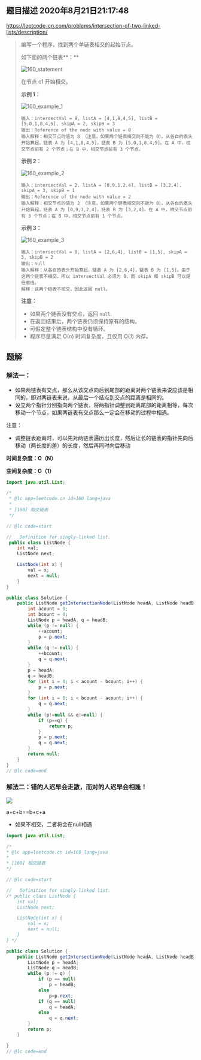 ## 题目描述	2020年8月21日21:17:48

https://leetcode-cn.com/problems/intersection-of-two-linked-lists/description/

> 编写一个程序，找到两个单链表相交的起始节点。
>
> 如下面的两个链表**：**
>
> ![160_statement](https://gitee.com/mw515031/image/raw/master/image/160_statement.png)
>
> 在节点 c1 开始相交。
>
>  
>
> **示例 1：**
>
> ![160_example_1](https://gitee.com/mw515031/image/raw/master/image/160_example_1.png)
>
> ```
> 输入：intersectVal = 8, listA = [4,1,8,4,5], listB = [5,0,1,8,4,5], skipA = 2, skipB = 3
> 输出：Reference of the node with value = 8
> 输入解释：相交节点的值为 8 （注意，如果两个链表相交则不能为 0）。从各自的表头开始算起，链表 A 为 [4,1,8,4,5]，链表 B 为 [5,0,1,8,4,5]。在 A 中，相交节点前有 2 个节点；在 B 中，相交节点前有 3 个节点。
> ```
>
>  
>
> **示例 2：**
>
> ![160_example_2](https://gitee.com/mw515031/image/raw/master/image/160_example_2.png)
>
> ```
> 输入：intersectVal = 2, listA = [0,9,1,2,4], listB = [3,2,4], skipA = 3, skipB = 1
> 输出：Reference of the node with value = 2
> 输入解释：相交节点的值为 2 （注意，如果两个链表相交则不能为 0）。从各自的表头开始算起，链表 A 为 [0,9,1,2,4]，链表 B 为 [3,2,4]。在 A 中，相交节点前有 3 个节点；在 B 中，相交节点前有 1 个节点。
> ```
>
>  
>
> **示例 3：**
>
> ![160_example_3](https://gitee.com/mw515031/image/raw/master/image/160_example_3.png)
>
> ```
> 输入：intersectVal = 0, listA = [2,6,4], listB = [1,5], skipA = 3, skipB = 2
> 输出：null
> 输入解释：从各自的表头开始算起，链表 A 为 [2,6,4]，链表 B 为 [1,5]。由于这两个链表不相交，所以 intersectVal 必须为 0，而 skipA 和 skipB 可以是任意值。
> 解释：这两个链表不相交，因此返回 null。
> ```
>
>  
>
> **注意：**
>
> - 如果两个链表没有交点，返回 `null`.
> - 在返回结果后，两个链表仍须保持原有的结构。
> - 可假定整个链表结构中没有循环。
> - 程序尽量满足 O(*n*) 时间复杂度，且仅用 O(*1*) 内存。
>

## 题解

### 解法一：

- 如果两链表有交点，那么从该交点向后到尾部的距离对两个链表来说应该是相同的，即对两链表来说，从最后一个结点到交点的距离是相同的。
- 设立两个指针分别指向两个链表，将两指针调整到距离尾部的距离相等，每次移动一个节点，如果两链表有交点那么一定会在移动的过程中相遇。

注意：

- 调整链表距离时，可以先对两链表遍历出长度，然后让长的链表的指针先向后移动（两长度的差）的长度，然后再同时向后移动

**时间复杂度：O（N）**

**空间复杂度：O（1）**

```java
import java.util.List;

/*
 * @lc app=leetcode.cn id=160 lang=java
 *
 * [160] 相交链表
 */

// @lc code=start

//   Definition for singly-linked list.
 public class ListNode {
    int val;
    ListNode next;

    ListNode(int x) {
        val = x;
        next = null;
    }
} 

public class Solution {
    public ListNode getIntersectionNode(ListNode headA, ListNode headB) {
        int acount = 0;
        int bcount = 0;
        ListNode p = headA, q = headB;
        while (p != null) {
            ++acount;
            p = p.next;
        }
        while (q != null) {
            ++bcount;
            q = q.next;
        }
        p = headA;
        q = headB;
        for (int i = 0; i < acount - bcount; i++) {
            p = p.next;
        }
        for (int i = 0; i < bcount - acount; i++) {
            q = q.next;
        }
        while (p!=null && q!=null) {
            if (p==q) {
                return p;
            }
            p = p.next;
            q = q.next;
        }
        return null;
    }
}
// @lc code=end

```

### 解法二：错的人迟早会走散，而对的人迟早会相逢！

![](https://gitee.com/mw515031/image/raw/master/image/%E7%9B%B8%E4%BA%A4%E9%93%BE%E8%A1%A8.png)

a+c+b==b+c+a

- 如果不相交，二者将会在null相遇

```java
import java.util.List;

/*
* @lc app=leetcode.cn id=160 lang=java
*
* [160] 相交链表
*/

// @lc code=start

//   Definition for singly-linked list.
/* public class ListNode {
    int val;
    ListNode next;

    ListNode(int x) {
        val = x;
        next = null;
    }
} */

public class Solution {
    public ListNode getIntersectionNode(ListNode headA, ListNode headB) {
        ListNode p = headA;
        ListNode q = headB;
        while (p != q) {
            if (p == null) 
                p = headB;
            else
                p=p.next;
            if (q == null) 
                q = headA;
            else
                q = q.next;
        }
        return p;
    }

}
// @lc code=end

```


